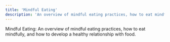 ```yaml
---
title: 'Mindful Eating'
description: 'An overview of mindful eating practices, how to eat mindfully, and how to develop a healthy relationship with food.'
---
```




Mindful Eating: An overview of mindful eating practices, how to eat mindfully, and how to develop a healthy relationship with food.
